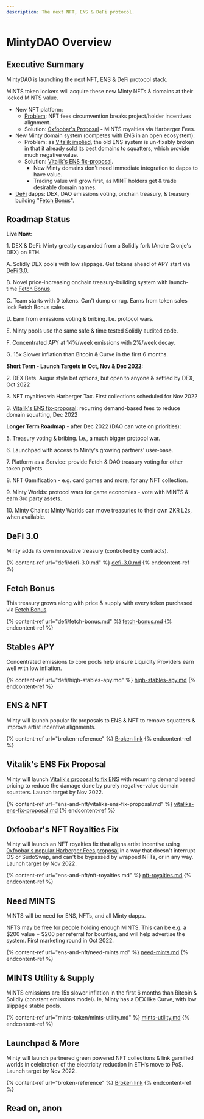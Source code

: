 ```yaml
---
description: The next NFT, ENS & DeFi protocol.
---
```


# MintyDAO Overview

## **Executive Summary**

MintyDAO is launching the next NFT, ENS & DeFi protocol stack.

MINTS token lockers will acquire these new Minty NFTs & domains at their locked MINTS value.

* New NFT platform:&#x20;
  * [Problem](https://twitter.com/0xfoobar/status/1563614234390704129): NFT fees circumvention breaks project/holder incentives alignment.
  * Solution: [0xfoobar's Proposal](ens-and-nft/nft-royalties.md) **-** MINTS royalties via Harberger Fees.
* New Minty domain system (competes with ENS in an open ecosystem):
  * Problem: as [Vitalik implied](https://twitter.com/vitalikbuterin/status/1568070721753989120), the old ENS system is un-fixably broken in that it already sold its best domains to squatters, which provide much negative value.
  * Solution: [Vitalik's ENS fix-proposal](ens-and-nft/vitaliks-ens-fix-proposal.md).
    * New Minty domains don't need immediate integration to dapps to have value.
    * Trading value will grow first, as MINT holders get & trade desirable domain names.
* [DeFi](defi/defi-3.0.md) dapps: DEX, DAO emissions voting, onchain treasury, & treasury building "[Fetch Bonus](./#fetch-bonus)".

## **Roadmap Status**

**Live Now:**

1\. DEX & DeFi: Minty greatly expanded from a Solidly fork (Andre Cronje's DEX) on ETH.

&#x20;  A. Solidly DEX pools with low slippage. Get tokens ahead of APY start via [DeFi 3.0](defi/defi-3.0.md).

&#x20;  B. Novel price-increasing onchain treasury-building system with launch-time [Fetch Bonus](defi/fetch-bonus.md).

&#x20;  C. Team starts with 0 tokens. Can't dump or rug. Earns from token sales lock Fetch Bonus sales.

&#x20;  D. Earn from emissions voting & bribing. I.e. protocol wars.

&#x20;  E. Minty pools use the same safe & time tested Solidly audited code.

&#x20;  F. Concentrated APY at 14%/week emissions with 2%/week decay.

&#x20;  G. 15x Slower inflation than Bitcoin & Curve in the first 6 months.

**Short Term - Launch Targets in Oct, Nov & Dec 2022:**

2\. DEX Bets. Augur style bet options, but open to anyone & settled by DEX, Oct 2022

3\. NFT royalties via Harberger Tax. First collections scheduled for Nov 2022

3\. [Vitalik's ENS fix-proposal](https://twitter.com/vitalikbuterin/status/1568070721753989120): recurring demand-based fees to reduce domain squatting, Dec 2022

**Longer Term Roadmap** - after Dec 2022 (DAO can vote on priorities):

&#x20;  5\. Treasury voting & bribing. I.e., a much bigger protocol war.

&#x20;  6\. Launchpad with access to Minty's growing partners' user-base.

&#x20;  7\. Platform as a Service: provide Fetch & DAO treasury voting for other token projects.

&#x20;  8\. NFT Gamification - e.g. card games and more, for any NFT collection.

&#x20;  9\. Minty Worlds: protocol wars for game economies - vote with MINTS & earn 3rd party assets.

&#x20;  10\. Minty Chains: Minty Worlds can move treasuries to their own ZKR L2s, when available.

## DeFi 3.0

Minty adds its own innovative treasury (controlled by contracts).

{% content-ref url="defi/defi-3.0.md" %}
[defi-3.0.md](defi/defi-3.0.md)
{% endcontent-ref %}

## Fetch Bonus

This treasury grows along with price & supply with every token purchased via [Fetch Bonus](https://mintydao.io/fetch).

{% content-ref url="defi/fetch-bonus.md" %}
[fetch-bonus.md](defi/fetch-bonus.md)
{% endcontent-ref %}

## Stables APY

Concentrated emissions to core pools help ensure Liquidity Providers earn well with low inflation.

{% content-ref url="defi/high-stables-apy.md" %}
[high-stables-apy.md](defi/high-stables-apy.md)
{% endcontent-ref %}

## ENS & NFT

Minty will launch popular fix proposals to ENS & NFT to remove squatters & improve artist incentive alignments.

{% content-ref url="broken-reference" %}
[Broken link](broken-reference)
{% endcontent-ref %}

## Vitalik's ENS Fix Proposal

Minty will launch [Vitalik's proposal to fix ENS](https://twitter.com/vitalikbuterin/status/1568070721753989120) with recurring demand based pricing to reduce the damage done by purely negative-value domain squatters. Launch target by Nov 2022.

{% content-ref url="ens-and-nft/vitaliks-ens-fix-proposal.md" %}
[vitaliks-ens-fix-proposal.md](ens-and-nft/vitaliks-ens-fix-proposal.md)
{% endcontent-ref %}

## 0xfoobar's NFT Royalties Fix

Minty will launch an NFT royalties fix that aligns artist incentive using [0xfoobar's popular Harberger Fees proposal](https://twitter.com/0xfoobar/status/1563614234390704129?s=20\&t=KQoDGfY9K5PIiihI3Vc2\_g) in a way that doesn't interrupt OS or SudoSwap, and can't be bypassed by wrapped NFTs, or in any way.  Launch target by Nov 2022.

{% content-ref url="ens-and-nft/nft-royalties.md" %}
[nft-royalties.md](ens-and-nft/nft-royalties.md)
{% endcontent-ref %}



## Need MINTS

MINTS will be need for ENS, NFTs, and all Minty dapps.

NFTS may be free for people holding enough MINTS. This can be e.g. a $200 value + $200 per referral for bounties, and will help advertise the system. First marketing round in Oct 2022.

{% content-ref url="ens-and-nft/need-mints.md" %}
[need-mints.md](ens-and-nft/need-mints.md)
{% endcontent-ref %}

## MINTS Utility & Supply

MINTS emissions are 15x slower inflation in the first 6 months than Bitcoin & Solidly (constant emissions model). Ie, Minty has a DEX like Curve, with low slippage stable pools.

{% content-ref url="mints-token/mints-utility.md" %}
[mints-utility.md](mints-token/mints-utility.md)
{% endcontent-ref %}



## Launchpad & More

Minty will launch partnered green powered NFT collections & link gamified worlds in celebration of the electricity reduction in ETH’s move to PoS.  Launch target by Nov 2022.

{% content-ref url="broken-reference" %}
[Broken link](broken-reference)
{% endcontent-ref %}

## Read on, anon
